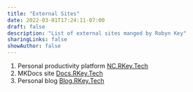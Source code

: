 ```yaml
---
title: "External Sites"
date: 2022-03-01T17:24:11-07:00
draft: false
description: "List of external sites manged by Robyn Key"
sharingLinks: false
showAuthor: false
---
```


1. Personal productivity platform <a href="https://nc.opekkt.tech/" target="_blank">NC.RKey.Tech</a>
2. MKDocs site <a href="https://titania.opekkt.tech/" target="_blank">Docs.RKey.Tech</a>
3. Personal blog <a href="https://blog.rkey.tech/" target="_blank">Blog.RKey.Tech</a>
